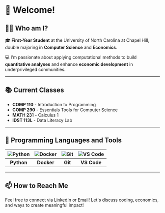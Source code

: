 # 👋 Welcome!

## 👨‍💻 Who am I? 

🎓 **First-Year Student** at the University of North Carolina at Chapel Hill, double majoring in **Computer Science** and **Economics**.

💻 I’m passionate about applying computational methods to build **quantitative analyses** and enhance **economic development** in underprivileged communities.

---

## 📚 Current Classes

- **COMP 110** - Introduction to Programming  
- **COMP 290** - Essentials Tools for Computer Science  
- **MATH 231** - Calculus 1  
- **IDST 113L** - Data Literacy Lab  

---

## 🔧 Programming Languages and Tools

| ![Python](https://www.python.org/static/community_logos/python-logo-master-v3-TM.png) | ![Docker](https://www.docker.com/sites/default/files/d8/2019-07/Moby-logo.png) | ![Git](https://git-scm.com/images/logos/downloads/Git-Logo-2Color.png) | ![VS Code](https://code.visualstudio.com/assets/images/code-stable.png) |
|:---:|:---:|:---:|:---:|
| **Python** | **Docker** | **Git** | **VS Code** |

---

## 📫 How to Reach Me

Feel free to connect via [LinkedIn](https://www.linkedin.com/in/cauameloo/) or [Email](mailto:cauamelo@unc.edu)! Let's discuss coding, economics, and ways to create meaningful impact!




<!--
**cauamelobr/cauamelobr** is a ✨ _special_ ✨ repository because its `README.md` (this file) appears on your GitHub profile.

Here are some ideas to get you started:

- 🔭 I’m currently working on ...
- 🌱 I’m currently learning ...
- 👯 I’m looking to collaborate on ...
- 🤔 I’m looking for help with ...
- 💬 Ask me about ...
- 📫 How to reach me: ...
- 😄 Pronouns: ...
- ⚡ Fun fact: ...
-->
